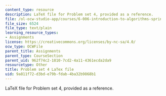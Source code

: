 ```yaml
---
content_type: resource
description: LaTeX file for Problem set 4, provided as a reference.
file: /ol-ocw-studio-app/courses/6-006-introduction-to-algorithms-spring-2008/9a811f72d3bde79bfdab4ba32b9868b1_ps4.tex
file_size: 6524
file_type: text/plain
learning_resource_types:
- Assignments
license: https://creativecommons.org/licenses/by-nc-sa/4.0/
ocw_type: OCWFile
parent_title: Assignments
parent_type: CourseSection
parent_uid: 962f74c2-1810-7cd2-4a11-4361ecda2da9
resourcetype: Other
title: Problem set 4 LaTex file
uid: 9a811f72-d3bd-e79b-fdab-4ba32b9868b1
---
```

LaTeX file for Problem set 4, provided as a reference.